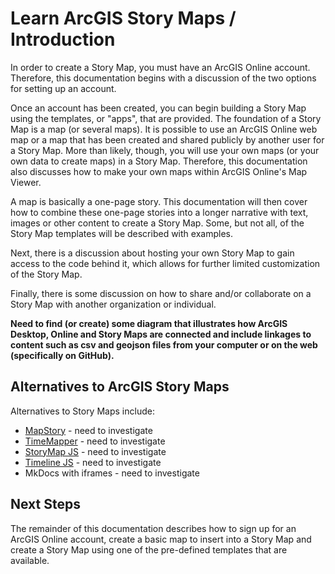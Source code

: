 # Learn ArcGIS Story Maps / Introduction #

In order to create a Story Map, you must have an ArcGIS Online account.  Therefore, this documentation begins with a discussion of the two 
options for setting up an account.

Once an account has been created, you can begin building a Story Map using the templates, or "apps", that are provided.  The foundation of a Story 
Map is a map (or several maps).  It is possible to use an ArcGIS Online web map or a map that has been created and shared publicly by another user for 
a Story Map.  More than likely, though, you will use your own maps (or your own data to create maps) in a Story Map.  Therefore, this documentation 
also discusses how to make your own maps within ArcGIS Online's Map Viewer.  

A map is basically a one-page story.  This documentation will then cover how to combine these one-page stories into a longer narrative 
with text, images or other content to create a Story Map.  Some, but not all, of the Story Map templates will be described with examples.

Next, there is a discussion about hosting your own Story Map to gain access to the code behind it, which allows for further limited 
customization of the Story Map.

Finally, there is some discussion on how to share and/or collaborate on a Story Map with another organization or individual.


**Need to find (or create) some diagram that illustrates how ArcGIS Desktop, Online and Story Maps are connected and include linkages 
to content such as csv and geojson files from your computer or on the web (specifically on GitHub).**


## Alternatives to ArcGIS Story Maps ##

Alternatives to Story Maps include:

* [MapStory](https://mapstory.org/) - need to investigate
* [TimeMapper](http://timemapper.okfnlabs.org/) - need to investigate
* [StoryMap JS](https://storymap.knightlab.com/) - need to investigate
* [Timeline JS](http://timeline.knightlab.com/) - need to investigate
* MkDocs with iframes - need to investigate

## Next Steps ##

The remainder of this documentation describes how to sign up for an ArcGIS Online account, create a basic map to insert into a Story Map and
create a Story Map using one of the pre-defined templates that are available.


